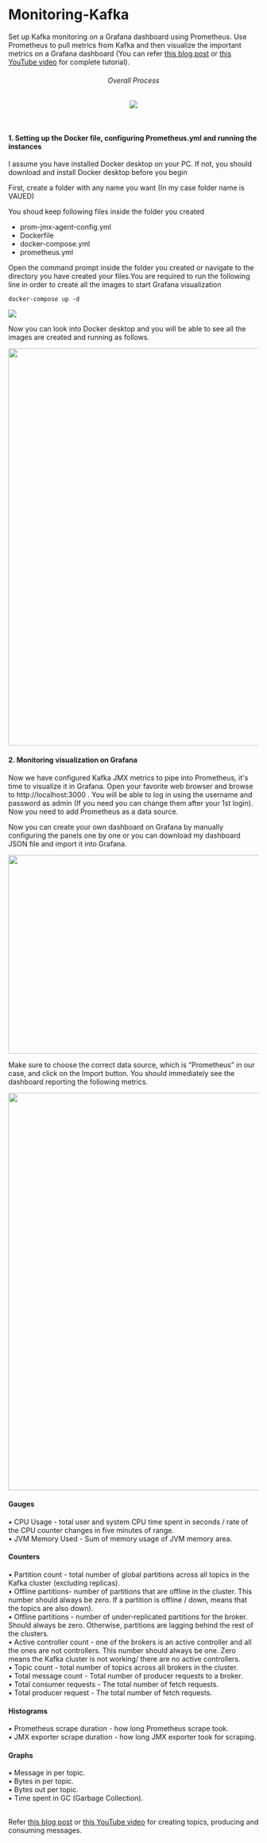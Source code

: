 # Monitoring-Kafka

Set up Kafka monitoring on a Grafana dashboard using Prometheus. Use Prometheus to pull metrics from Kafka and then visualize the important metrics on a Grafana dashboard (You can refer [this blog post](https://www.blogger.com) or [this YouTube video](https://www.youtube.com) for complete tutorial).
<div>
<h6 align="center">Overall Process</h6>
<p align="center">
  <img src="https://user-images.githubusercontent.com/48217165/125193461-1adc7b80-e26a-11eb-8a74-c7a4f0ba2564.PNG" />
</p><br/>
</div>

<h4>1. Setting up the Docker file, configuring Prometheus.yml and running the instances</h4>
<p>I assume you have installed Docker desktop on your PC. If not, you should download and install Docker desktop before you begin</p>
<p>First, create a folder with any name you want (In my case folder name is VAUED)</p>
<p>You shoud keep following files inside the folder you created</p>
<ul>
<li>prom-jmx-agent-config.yml</li>
<li>Dockerfile</li>
<li>docker-compose.yml </li>
<li>prometheus.yml</li>
</ul>
<p>Open the command prompt inside the folder you created or navigate to the directory you have created your files.You are required to run the following line in order to create all the images to start Grafana visualization</p>
<code>docker-compose up -d</code>
<p></p>
<img src="https://user-images.githubusercontent.com/48217165/125193716-87a44580-e26b-11eb-86d5-88c2bc887662.PNG" />

<p>Now you can look into Docker desktop and you will be able to see all the images are created and running as follows.</p>
<img src="https://user-images.githubusercontent.com/48217165/125195907-6d6f6500-e275-11eb-95d2-664343eb1ea1.png" width="800"/>

<h4>2. Monitoring visualization on Grafana</h4>
<p>Now we have configured Kafka JMX metrics to pipe into Prometheus, it's time to visualize it in Grafana. Open your favorite web browser and browse to http://localhost:3000 . You will be able to log in using the username and password as admin (If you need you can change them after your 1st login).
Now you need to add Prometheus as a data source. 
</p>

<p>Now you can create your own dashboard on Grafana by manually configuring the panels one by one or you can download my dashboard JSON file and import it into Grafana.</p>
<img src="https://user-images.githubusercontent.com/48217165/125198034-da86f880-e27d-11eb-8575-c8431f26caae.png" width="700" height="400"/>

<p>Make sure to choose the correct data source, which is “Prometheus” in our case, and click on the Import button. You should immediately see the dashboard reporting the following metrics.</p>
<img src="https://user-images.githubusercontent.com/48217165/125195604-feddd780-e273-11eb-988f-ba4dd32f34d4.PNG" width="800"/>

<h4>Gauges</h4>
•	CPU Usage - total user and system CPU time spent in seconds / rate of the CPU counter changes in five minutes of range.<br/>
•	JVM Memory Used - Sum of memory usage of JVM memory area.

<h4>Counters</h4>
•	Partition count - total number of global partitions across all topics in the Kafka cluster (excluding replicas).<br/>
•	Offline partitions- number of partitions that are offline in the cluster. This number should always be zero. If a partition is offline / down, means that the topics are also down).<br/>
•	Offline partitions - number of under-replicated partitions for the broker. Should always be zero. Otherwise, partitions are lagging behind the rest of the clusters.<br/>
•	Active controller count - one of the brokers is an active controller and all the ones are not controllers. This number should always be one. Zero means the Kafka cluster is not working/ there are no active controllers.<br/>
•	Topic count - total number of topics across all brokers in the cluster.<br/>
•	Total message count - Total number of producer requests to a broker.<br/>
•	Total consumer requests - The total number of fetch requests.<br/>
•	Total producer request - The total number of fetch requests.<br/>

<h4>Histograms</h4>
•	Prometheus scrape duration - how long Prometheus scrape took.<br/>
•	JMX exporter scrape duration - how long JMX exporter took for scraping.

<h4>Graphs</h4>
•	Message in per topic.<br/>
•	Bytes in per topic.<br/>
•	Bytes out per topic.<br/>
•	Time spent in GC (Garbage Collection).<br/>
<br/>

Refer [this blog post](https://www.blogger.com) or [this YouTube video](https://www.youtube.com) for creating topics, producing and consuming messages.
